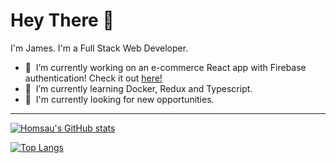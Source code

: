 # Hey There :metal:

I'm James. I'm a Full Stack Web Developer.

<!--
**homsau/homsau** is a ✨ _special_ ✨ repository because its `README.md` (this file) appears on your GitHub profile.
-->

- :construction_worker:&nbsp;&nbsp;I’m currently working on an e-commerce React app with Firebase authentication! Check it out <a href="github.com/homsau/react-redux-firebase-store">here!</a>
- :dizzy:&nbsp;&nbsp;I’m currently learning Docker, Redux and Typescript.
- :eyes:&nbsp;&nbsp;I'm currently looking for new opportunities. 
<!--- 
👯 I’m looking to collaborate on ...
- 🤔 I’m looking for help with ...
- 💬 Ask me about ...
- 📫 How to reach me: ...
- 😄 Pronouns: ...
- ⚡ Fun fact: ...
-->
---

[![Homsau's GitHub stats](https://github-readme-stats.vercel.app/api?username=homsau&count_private=true&show_icons=true&?theme=cobalt&icon_color=orange)](https://github.com/anuraghazra/github-readme-stats)

[![Top Langs](https://github-readme-stats.vercel.app/api/top-langs/?username=anuraghazra&layout=compact&hide=glsl)](https://github.com/anuraghazra/github-readme-stats)
